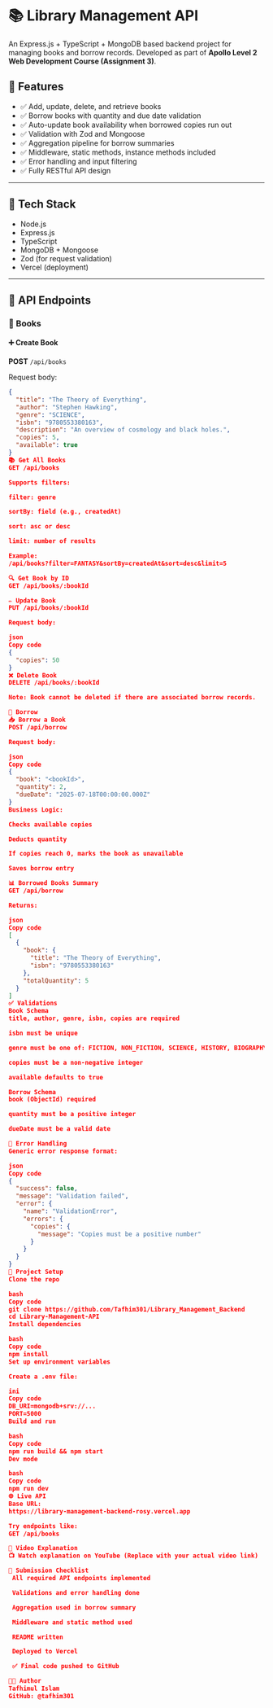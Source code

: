 # 📚 Library Management API

An Express.js + TypeScript + MongoDB based backend project for managing books and borrow records. Developed as part of **Apollo Level 2 Web Development Course (Assignment 3)**.

## 🌟 Features

- ✅ Add, update, delete, and retrieve books
- ✅ Borrow books with quantity and due date validation
- ✅ Auto-update book availability when borrowed copies run out
- ✅ Validation with Zod and Mongoose
- ✅ Aggregation pipeline for borrow summaries
- ✅ Middleware, static methods, instance methods included
- ✅ Error handling and input filtering
- ✅ Fully RESTful API design

---

## 🧰 Tech Stack

- Node.js
- Express.js
- TypeScript
- MongoDB + Mongoose
- Zod (for request validation)
- Vercel (deployment)

---

## 🚀 API Endpoints

### 📗 Books

#### ➕ Create Book
**POST** `/api/books`

Request body:
```json
{
  "title": "The Theory of Everything",
  "author": "Stephen Hawking",
  "genre": "SCIENCE",
  "isbn": "9780553380163",
  "description": "An overview of cosmology and black holes.",
  "copies": 5,
  "available": true
}
📚 Get All Books
GET /api/books

Supports filters:

filter: genre

sortBy: field (e.g., createdAt)

sort: asc or desc

limit: number of results

Example:
/api/books?filter=FANTASY&sortBy=createdAt&sort=desc&limit=5

🔍 Get Book by ID
GET /api/books/:bookId

✏️ Update Book
PUT /api/books/:bookId

Request body:

json
Copy code
{
  "copies": 50
}
❌ Delete Book
DELETE /api/books/:bookId

Note: Book cannot be deleted if there are associated borrow records.

📕 Borrow
📥 Borrow a Book
POST /api/borrow

Request body:

json
Copy code
{
  "book": "<bookId>",
  "quantity": 2,
  "dueDate": "2025-07-18T00:00:00.000Z"
}
Business Logic:

Checks available copies

Deducts quantity

If copies reach 0, marks the book as unavailable

Saves borrow entry

📊 Borrowed Books Summary
GET /api/borrow

Returns:

json
Copy code
[
  {
    "book": {
      "title": "The Theory of Everything",
      "isbn": "9780553380163"
    },
    "totalQuantity": 5
  }
]
✅ Validations
Book Schema
title, author, genre, isbn, copies are required

isbn must be unique

genre must be one of: FICTION, NON_FICTION, SCIENCE, HISTORY, BIOGRAPHY, FANTASY

copies must be a non-negative integer

available defaults to true

Borrow Schema
book (ObjectId) required

quantity must be a positive integer

dueDate must be a valid date

🧪 Error Handling
Generic error response format:

json
Copy code
{
  "success": false,
  "message": "Validation failed",
  "error": {
    "name": "ValidationError",
    "errors": {
      "copies": {
        "message": "Copies must be a positive number"
      }
    }
  }
}
🔄 Project Setup
Clone the repo

bash
Copy code
git clone https://github.com/Tafhim301/Library_Management_Backend
cd Library-Management-API
Install dependencies

bash
Copy code
npm install
Set up environment variables

Create a .env file:

ini
Copy code
DB_URI=mongodb+srv://...
PORT=5000
Build and run

bash
Copy code
npm run build && npm start
Dev mode

bash
Copy code
npm run dev
🌐 Live API
Base URL:
https://library-management-backend-rosy.vercel.app

Try endpoints like:
GET /api/books

🎥 Video Explanation
📺 Watch explanation on YouTube (Replace with your actual video link)

📌 Submission Checklist
 All required API endpoints implemented

 Validations and error handling done

 Aggregation used in borrow summary

 Middleware and static method used

 README written

 Deployed to Vercel

 ✅ Final code pushed to GitHub

👨‍💻 Author
Tafhimul Islam
GitHub: @tafhim301

